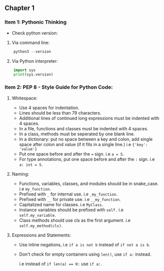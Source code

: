 ## Chapter 1

### Item 1: Pythonic Thinking

- Check python version:
1. Via command line:
```python
    python3 --version
```

2. Via Python interpreter:
```python
    import sys
    print(sys.version)
```

### Item 2: PEP 8 - Style Guide for Python Code:

1. Whitespace:
   - Use 4 spaces for indentation.
   - Lines should be less than 79 characters.
   - Additional lines of continued long expressions must be indented with 4 spaces.
   - In a file, functions and classes must be indented with 4 spaces.
   - In a class, methods must be seperated by one blank line.
   - In a dictionary: put no space between a key and colon, add single space after colon and value (if it fits in a single line.) i.e `{'key': 'value'}`
   - Put one space before and after the `=` sign. i.e `a = 5`.
   - For type annotations, put one space before and after the `:` sign. i.e `a: int = 5`.

2. Naming:
   - Functions, variables, classes, and modules should be in snake_case. i.e `my_function`.
   - Prefixed with `_` for internal use. i.e `_my_function`.
   - Prefixed with `__` for private use. i.e `__my_function`.
   - Capitalized name for classes. i.e `MyClass`.
   - Instance variables should be prefixed with `self.` i.e `self.my_variable`.
   - Class methods should use cls as the first argument. i.e `self.my_method(cls)`.
  
3. Expressions and Statements:
   - Use inline negations, i.e  `if a is not b` instead of `if not a is b`.
   - Don't check for empty containers using `len()`, use `if a:` instead. 
  
        i.e instead of `if len(a) == 0:` use `if a:`.